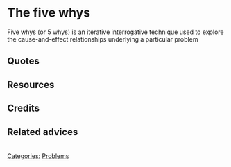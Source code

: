 # The five whys
Five whys (or 5 whys) is an iterative interrogative technique used to explore the cause-and-effect relationships underlying a particular problem
## Quotes

## Resources

## Credits

## Related advices

<br/>[Categories:](../Categories/index.md) [Problems](../Categories/Problems.md)